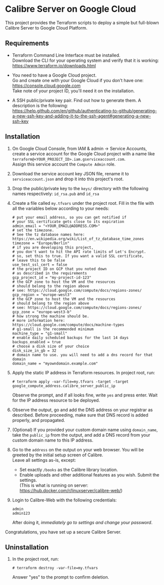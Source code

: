 # Calibre Server on Google Cloud

This project provides the Terraform scripts to deploy a simple but full-blown Calibre Server to Google Cloud Platform.

## Requirements

- Terraform Command Line Interface must be installed.  
  Download the CLI for your operating system and verify that it is working: https://www.terraform.io/downloads.html

- You need to have a Google Cloud project.  
  Go and create one with your Google Cloud if you don't have one:  
  https://console.cloud.google.com  
  Take note of your project ID, you'll need it on the installation.

- A SSH public/private key pair. Find out how to generate them. A description is the following:  
  https://help.github.com/en/github/authenticating-to-github/generating-a-new-ssh-key-and-adding-it-to-the-ssh-agent#generating-a-new-ssh-key

## Installation

1. On Google Cloud Console, from IAM & admin -> Service Accounts, 
   create a service account for the Google Cloud project with a name like 
   `terraform@<YOUR_PROJECT_ID>.iam.gserviceaccount.com`.  
   Assign this service account the `Compute Admin` role.
  
2. Download the service account key JSON file, 
   rename it to `serviceaccount.json` and drop it into this project's root.

3. Drop the public/private key to the `keys/` directory with the following names respectively: `id_rsa.pub` and `id_rsa`

4. Create a file called `my.tfvars` under the project root. 
   Fill in the file with all the variables below according to your needs:
   ```hcl
   # put your email address, so you can get notified if 
   # your SSL certificate gets close to its expiration
   admin_email = "<YOUR_EMAIL@ADDRESS.COM>"
   # set the timezone. 
   # See the tz database names here: https://en.wikipedia.org/wiki/List_of_tz_database_time_zones
   timezone = "Europe/Berlin"
   # if you are developing this project,
   # you don't want to hit the API rate limits of Let's Encrypt.
   # so, set this to true. If you want a valid SSL certificate, 
   # leave this to be false
   use_test_ssl_cert = false
   # the project ID on GCP that you noted down
   # as described in the requirements
   gcp_project_id = "my-project-id-123"
   # the GCP zone to host the VM and the resources
   # should belong to the region above
   # see: https://cloud.google.com/compute/docs/regions-zones/
   gcp_region = "europe-west3"
   # the GCP zone to host the VM and the resources
   # should belong to the region above
   # see: https://cloud.google.com/compute/docs/regions-zones/
   gcp_zone = "europe-west3-b"
   # how strong the machine should be.
   # more information here: https://cloud.google.com/compute/docs/machine-types
   # g1-small is the recommended minimum
   machine_type = "g1-small"
   # enable daily scheduled backups for the last 14 days
   backups_enabled = true
   # choose a disk size of your choice
   disk_size_in_gb = 32
   # domain name to use. you will need to add a dns record for that domain
   domain_name = "myowndomain.example.com"
   ```

5. Apply the static IP address in Terraform resources. In project root, run:  

   ```shell script
   # terraform apply -var-file=my.tfvars -target -target google_compute_address.calibre_server_public_ip
   ```
   Observe the prompt, and if all looks fine, write `yes` and press enter.
   Wait for the IP address resource to be deployed.

6. Observe the output, go and add the DNS address on your registrar as described.
   Before proceeding, make sure that DNS record is added properly, and propagated.

6. (Optional) If you provided your custom domain name using `domain_name`, 
   take the `public_ip` from the output, and add a DNS record 
   from your custom domain name to this IP address.

7. Go to the `address` on the output on your web browser.
   You will be greeted by the initial setup screen of Calibre.  
   Leave all settings as-is, except:  
   * Set exactly `/books` as the Calibre library location.
   * Enable uploads and other additional features as you wish.
   Submit the settings.  
   (This is what is running on server: https://hub.docker.com/r/linuxserver/calibre-web/)

8. Login to Calibre-Web with the following credentials:
   ```
   admin
   admin123
   ```
   After doing it, *immediately go to settings and change your password*.

Congratulations, you have set up a secure Calibre Server.

## Uninstallation

1. In the project root, run:
   ```shell script
   # terraform destroy -var-file=my.tfvars
   ```
   Answer "yes" to the prompt to confirm deletion.
